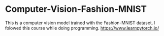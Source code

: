 # Computer-Vision-Fashion-MNIST

This is a computer vision model trained with the Fashion-MNIST dataset.
I folowed this course while doing programming. https://www.learnpytorch.io/
